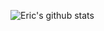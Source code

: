 <!--
**ericsyh/ericsyh** is a ✨ _special_ ✨ repository because its `README.md` (this file) appears on your GitHub profile.
-->
![Eric's github stats](https://github-readme-stats.vercel.app/api?username=ericsyh&show_icons=true&count_private=true&theme=graywhite)
